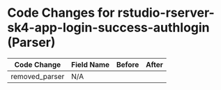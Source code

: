 # Code Changes for rstudio-rserver-sk4-app-login-success-authlogin (Parser)

| Code Change | Field Name | Before | After |
|-------------|------------|--------|-------|
| removed_parser | N/A |  |  |
